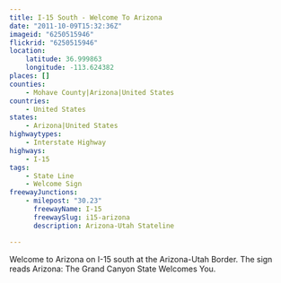 ```yaml
---
title: I-15 South - Welcome To Arizona
date: "2011-10-09T15:32:36Z"
imageid: "6250515946"
flickrid: "6250515946"
location:
    latitude: 36.999863
    longitude: -113.624382
places: []
counties:
    - Mohave County|Arizona|United States
countries:
    - United States
states:
    - Arizona|United States
highwaytypes:
    - Interstate Highway
highways:
    - I-15
tags:
    - State Line
    - Welcome Sign
freewayJunctions:
    - milepost: "30.23"
      freewayName: I-15
      freewaySlug: i15-arizona
      description: Arizona-Utah Stateline

---
```

Welcome to Arizona on I-15 south at the Arizona-Utah Border.  The sign reads Arizona: The Grand Canyon State Welcomes You.